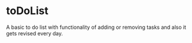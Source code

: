 # toDoList
A basic to do list with functionality of adding or removing tasks and also it gets revised every day.
